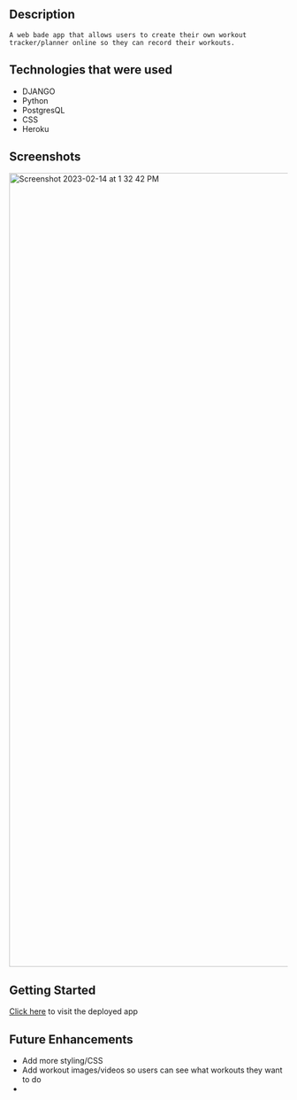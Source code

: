 ## Description 
    A web bade app that allows users to create their own workout tracker/planner online so they can record their workouts. 

## Technologies that were used 
- DJANGO
- Python
- PostgresQL
- CSS
- Heroku 

## Screenshots
<img width="1434" alt="Screenshot 2023-02-14 at 1 32 42 PM" src="https://user-images.githubusercontent.com/117596121/218834134-9889e0c4-3cbc-4c47-acc1-891605e61fc9.png">

## Getting Started 

[Click here](https://workouttracker.herokuapp.com) to visit the deployed app

## Future Enhancements 
- Add more styling/CSS
- Add workout images/videos so users can see what workouts they want to do
- 